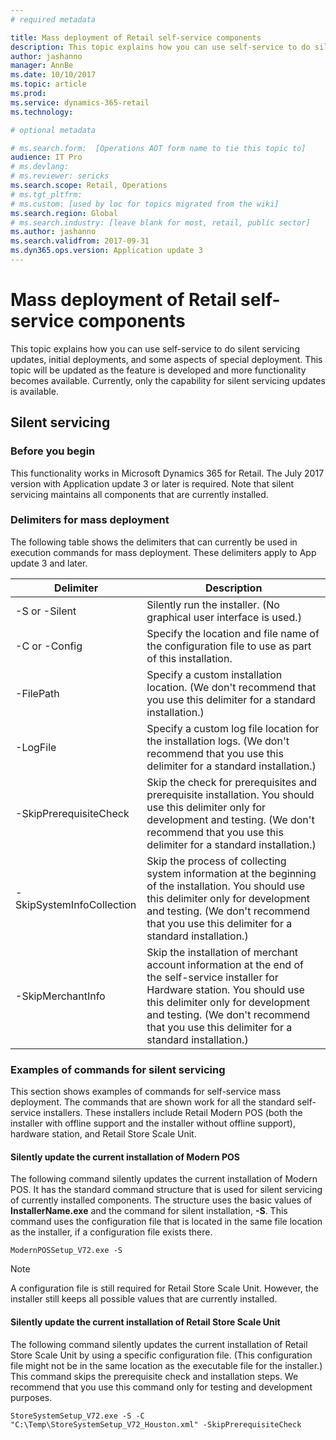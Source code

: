 ```yaml
---
# required metadata

title: Mass deployment of Retail self-service components
description: This topic explains how you can use self-service to do silent servicing updates, initial deployments, and some concepts of special deployment. This topic will be updated as the feature is developed and more functionality becomes available. Currently, only the capability for silent servicing updates is available.
author: jashanno
manager: AnnBe
ms.date: 10/10/2017
ms.topic: article
ms.prod: 
ms.service: dynamics-365-retail
ms.technology: 

# optional metadata

# ms.search.form:  [Operations AOT form name to tie this topic to]
audience: IT Pro
# ms.devlang: 
# ms.reviewer: sericks
ms.search.scope: Retail, Operations 
# ms.tgt_pltfrm: 
# ms.custom: [used by loc for topics migrated from the wiki]
ms.search.region: Global 
# ms.search.industry: [leave blank for most, retail, public sector]
ms.author: jashanno
ms.search.validfrom: 2017-09-31
ms.dyn365.ops.version: Application update 3
---
```


# Mass deployment of Retail self-service components

This topic explains how you can use self-service to do silent servicing updates, initial deployments, and some aspects of special deployment. This topic will be updated as the feature is developed and more functionality becomes available. Currently, only the capability for silent servicing updates is available.

## Silent servicing
### Before you begin
This functionality works in Microsoft Dynamics 365 for Retail. The July 2017 version with Application update 3 or later is required. Note that silent servicing maintains all components that are currently installed.

### Delimiters for mass deployment
The following table shows the delimiters that can currently be used in execution commands for mass deployment. These delimiters apply to App update 3 and later.

| Delimiter                 | Description |
|---------------------------|-------------|
| -S or -Silent             | Silently run the installer. (No graphical user interface is used.) |
| -C or -Config             | Specify the location and file name of the configuration file to use as part of this installation. |
| -FilePath                 | Specify a custom installation location. (We don't recommend that you use this delimiter for a standard installation.) |
| -LogFile                  | Specify a custom log file location for the installation logs. (We don't recommend that you use this delimiter for a standard installation.) |
| -SkipPrerequisiteCheck    | Skip the check for prerequisites and prerequisite installation.  You should use this delimiter only for development and testing. (We don't recommend that you use this delimiter for a standard installation.) |
| -SkipSystemInfoCollection | Skip the process of collecting system information at the beginning of the installation. You should use this delimiter only for development and testing. (We don't recommend that you use this delimiter for a standard installation.) |
| -SkipMerchantInfo         | Skip the installation of merchant account information at the end of the self-service installer for Hardware station. You should use this delimiter only for development and testing. (We don't recommend that you use this delimiter for a standard installation.) |

### Examples of commands for silent servicing
This section shows examples of commands for self-service mass deployment. The commands that are shown work for all the standard self-service installers. These installers include Retail Modern POS (both the installer with offline support and the installer without offline support), hardware station, and Retail Store Scale Unit.

#### Silently update the current installation of Modern POS
The following command silently updates the current installation of Modern POS. It has the standard command structure that is used for silent servicing of currently installed components. The structure uses the basic values of **InstallerName.exe** and the command for silent installation, **-S**. This command uses the configuration file that is located in the same file location as the installer, if a configuration file exists there.

```
ModernPOSSetup_V72.exe -S
```

> [!NOTE]
> A configuration file is still required for Retail Store Scale Unit. However, the installer still keeps all possible values that are currently installed.

#### Silently update the current installation of Retail Store Scale Unit
The following command silently updates the current installation of Retail Store Scale Unit by using a specific configuration file. (This configuration file might not be in the same location as the executable file for the installer.) This command skips the prerequisite check and installation steps. We recommend that you use this command only for testing and development purposes.

```
StoreSystemSetup_V72.exe -S -C "C:\Temp\StoreSystemSetup_V72_Houston.xml" -SkipPrerequisiteCheck
```
